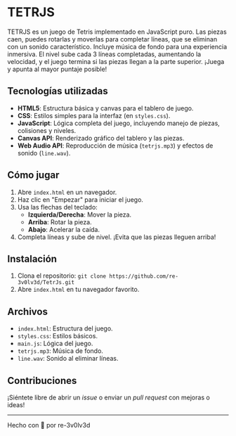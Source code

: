# TETRJS

TETRJS es un juego de Tetris implementado en JavaScript puro. Las piezas caen, puedes rotarlas y moverlas para completar líneas, que se eliminan con un sonido característico. Incluye música de fondo para una experiencia inmersiva. El nivel sube cada 3 líneas completadas, aumentando la velocidad, y el juego termina si las piezas llegan a la parte superior. ¡Juega y apunta al mayor puntaje posible!

## Tecnologías utilizadas

- **HTML5**: Estructura básica y canvas para el tablero de juego.
- **CSS**: Estilos simples para la interfaz (en `styles.css`).
- **JavaScript**: Lógica completa del juego, incluyendo manejo de piezas, colisiones y niveles.
- **Canvas API**: Renderizado gráfico del tablero y las piezas.
- **Web Audio API**: Reproducción de música (`tetrjs.mp3`) y efectos de sonido (`line.wav`).

## Cómo jugar

1. Abre `index.html` en un navegador.
2. Haz clic en "Empezar" para iniciar el juego.
3. Usa las flechas del teclado:
   - **Izquierda/Derecha**: Mover la pieza.
   - **Arriba**: Rotar la pieza.
   - **Abajo**: Acelerar la caída.
4. Completa líneas y sube de nivel. ¡Evita que las piezas lleguen arriba!

## Instalación

1. Clona el repositorio: `git clone https://github.com/re-3v0lv3d/TetrJs.git`
2. Abre `index.html` en tu navegador favorito.

## Archivos

- `index.html`: Estructura del juego.
- `styles.css`: Estilos básicos.
- `main.js`: Lógica del juego.
- `tetrjs.mp3`: Música de fondo.
- `line.wav`: Sonido al eliminar líneas.

## Contribuciones

¡Siéntete libre de abrir un *issue* o enviar un *pull request* con mejoras o ideas!

---
Hecho con 💪 por re-3v0lv3d
